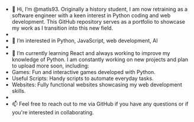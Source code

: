 - 👋 Hi, I’m @matls93. Originally a history student, I am now retraining as a software engineer with a keen interest in Python coding and web development. This GitHub repository serves as a portfolio to showcase my work as I transition into this new field.
- 
- 👀 I’m interested in Python, JavaScript, web development, AI
- 
- 🌱 I’m currently learning React and always working to improve my knowledge of Python. I am constantly working on new projects and plan to upload more soon, including:
- Games: Fun and interactive games developed with Python.
- Useful Scripts: Handy scripts to automate everyday tasks.
- Websites: Fully functional websites showcasing my web development skills.
- 
- 📫 Feel free to reach out to me via GitHub if you have any questions or if you're interested in collaborating.

